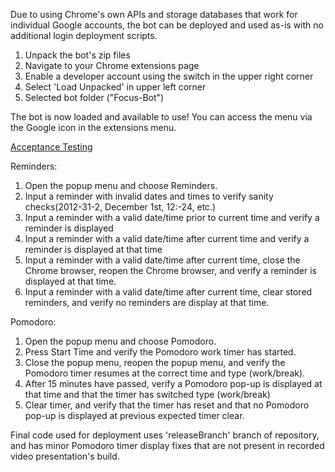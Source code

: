Due to using Chrome's own APIs and storage databases that work for individual Google accounts, the bot can be deployed and used as-is with no additional login deployment scripts.

1. Unpack the bot's zip files
2. Navigate to your Chrome extensions page
3. Enable a developer account using the switch in the upper right corner
4. Select 'Load Unpacked' in upper left corner
5. Selected bot folder ("Focus-Bot")

The bot is now loaded and available to use! You can access the menu via the Google icon in the extensions menu.

<ins>Acceptance Testing</ins>

Reminders:

1. Open the popup menu and choose Reminders.
2. Input a reminder with invalid dates and times to verify sanity checks(2012-31-2, December 1st, 12:-24, etc.)
3. Input a reminder with a valid date/time prior to current time and verify a reminder is displayed
4. Input a reminder with a valid date/time after current time and verify a reminder is displayed at that time
4. Input a reminder with a valid date/time after current time, close the Chrome browser, reopen the Chrome browser, and verify a reminder is displayed at that time.
5. Input a reminder with a valid date/time after current time, clear stored reminders, and verify no reminders are display at that time.

Pomodoro:

1. Open the popup menu and choose Pomodoro.
2. Press Start Time and verify the Pomodoro work timer has started.
3. Close the popup menu, reopen the popup menu, and verify the Pomodoro timer resumes at the correct time and type (work/break).
4. After 15 minutes have passed, verify a Pomodoro pop-up is displayed at that time and that the timer has switched type (work/break)
5. Clear timer, and verify that the timer has reset and that no Pomodoro pop-up is displayed at previous expected timer clear.

Final code used for deployment uses 'releaseBranch' branch of repository, and has minor Pomodoro timer display fixes that are not present in recorded video presentation's build.